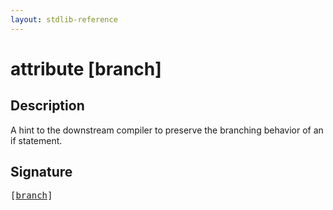 ```yaml
---
layout: stdlib-reference
---
```


# attribute [branch]

## Description

A hint to the downstream compiler to preserve the branching behavior of an if statement.


## Signature

<pre>
[<a href="/stdlib-reference/attributes/branch">branch</a>]
</pre>


